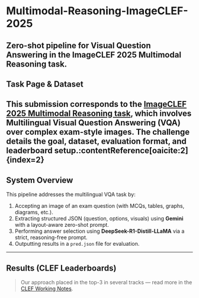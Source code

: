# Multimodal-Reasoning-ImageCLEF-2025
Zero-shot pipeline for Visual Question Answering in the ImageCLEF 2025 Multimodal Reasoning task. 
---

##  Task Page & Dataset
This submission corresponds to the [ImageCLEF 2025 Multimodal Reasoning task](https://www.imageclef.org/2025/multimodalreasoning), which involves Multilingual Visual Question Answering (VQA) over complex exam-style images. The challenge details the goal, dataset, evaluation format, and leaderboard setup.:contentReference[oaicite:2]{index=2}
---

## System Overview

This pipeline addresses the multilingual VQA task by:

1. Accepting an image of an exam question (with MCQs, tables, graphs, diagrams, etc.).
2. Extracting structured JSON (question, options, visuals) using **Gemini** with a layout-aware zero-shot prompt.
3. Performing answer selection using **DeepSeek-R1-Distill-LLaMA** via a strict, reasoning-free prompt.
4. Outputting results in a `pred.json` file for evaluation.

---

## Results (CLEF Leaderboards)

> Our approach placed in the top-3 in several tracks — read more in the [CLEF Working Notes](https://clef2025.clef-initiative.eu/).

